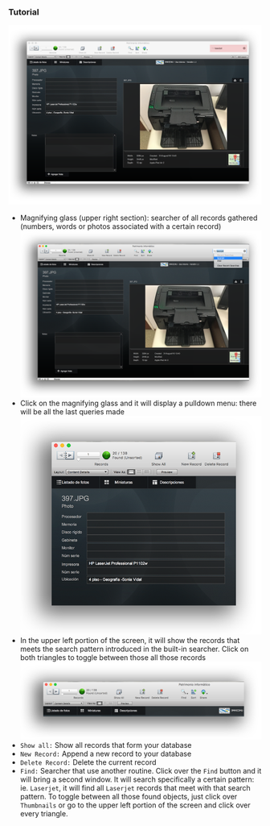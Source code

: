 ### Tutorial ###
![database.png](images/2475746167-database.png)
* Magnifying glass (upper right section): searcher of all records gathered (numbers, words or photos associated with a certain record) 
![laserjet.png](images/3024816912-laserjet.png) 
* Click on the magnifying glass and it will display a pulldown menu: there will be all the last queries made
![records.png](images/1189765002-records.png)
* In the upper left portion of the screen, it will show the records that meets the search pattern introduced in the built-in searcher. Click on both triangles to toggle between those all those records
![descriptors.png](images/423217680-descriptors.png)
* `Show all:` Show all records that form your database
* `New Record:` Append a new record to your database
* `Delete Record:` Delete the current record
* `Find:` Searcher that use another routine. Click over the `Find` button and it will bring a second window. It will search specifically a certain pattern: ie. `Laserjet`, it will find all `Laserjet` records that meet with that search pattern. To toggle between all those found objects, just click over `Thumbnails` or go to the upper left portion of the screen and click over every triangle.
